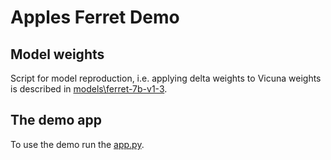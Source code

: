 # Apples Ferret Demo

## Model weights

Script for model reproduction, i.e. applying delta weights to Vicuna weights is described in [models\ferret-7b-v1-3](models\ferret-7b-v1-3).

## The demo app

To use the demo run the [app.py](ferret\app.py).